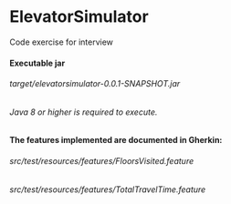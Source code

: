 # ElevatorSimulator

Code exercise for interview

#### Executable jar 
###### target/elevatorsimulator-0.0.1-SNAPSHOT.jar
###### Java 8 or higher is required to execute.

#### The features implemented are documented in Gherkin:
###### src/test/resources/features/FloorsVisited.feature
###### src/test/resources/features/TotalTravelTime.feature


